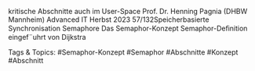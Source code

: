 kritische Abschnitte auch im User-Space
Prof. Dr. Henning Pagnia (DHBW Mannheim) Advanced IT Herbst 2023 57/132Speicherbasierte Synchronisation Semaphore
Das Semaphor-Konzept
Semaphor-Deﬁnition
eingef¨uhrt von Dijkstra

   Tags & Topics:
   #Semaphor-Konzept
   #Semaphor
   #Abschnitte
   #Konzept
   #Abschnitt